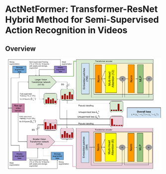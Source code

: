 # ActNetFormer: Transformer-ResNet Hybrid Method for Semi-Supervised Action Recognition in Videos

## Overview

![My Image](assets/ICASSP-1.png)
